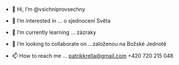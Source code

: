 - 👋 Hi, I’m @vsichniprovsechny

- 👀 I’m interested in ... o sjednocení Světa

- 🌱 I’m currently learning ... zázraky
 
- 💞️ I’m looking to collaborate on ...založenou na Božské Jednotě

- 📫 How to reach me ... patrikkrella@gmail.com
                         +420 720 215 048

<!---
vsichniprovsechny/vsichniprovsechny is a ✨ special ✨ repository because its `README.md` (this file) appears on your GitHub profile.
You can click the Preview link to take a look at your changes.
--->
